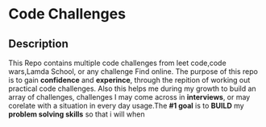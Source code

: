  <h1> Code Challenges</h1>
 <h2> Description </h2>


 This Repo contains multiple code challenges from 
 leet code,code wars,Lamda School, or any challenge Find online.
 The purpose of this repo is to gain **confidence** and **experince**,
 through the repition of working out practical code challenges. Also this helps me during my growth to  build an array of challenges, challenges I may come across in **interviews**, or may corelate with a situation in every day usage.The **#1 goal** is to **BUILD** my **problem solving skills** so that i will when